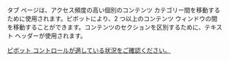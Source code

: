 ﻿タブ ページは、アクセス頻度の高い個別のコンテンツ カテゴリー間を移動するために使用されます。ピボットにより、2 つ以上のコンテンツ ウィンドウの間を移動することができます。コンテンツのセクションを区別するために、テキスト ヘッダーが使用されます。

[ピボット コントロールが適している状況をご確認ください。](https://docs.microsoft.com/en-us/windows/uwp/design/controls-and-patterns/pivot)
